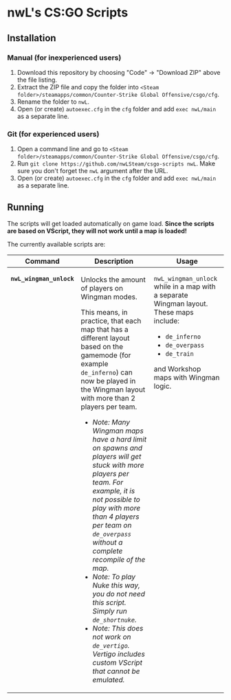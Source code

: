 # nwL's CS:GO Scripts

## Installation

### Manual (for inexperienced users)

1. Download this repository by choosing "Code" -> "Download ZIP" above the file listing.
2. Extract the ZIP file and copy the folder
   into `<Steam folder>/steamapps/common/Counter-Strike Global Offensive/csgo/cfg`.
3. Rename the folder to `nwL`.
4. Open (or create) `autoexec.cfg` in the `cfg` folder and add `exec nwL/main` as a separate line.

### Git (for experienced users)

1. Open a command line and go to `<Steam folder>/steamapps/common/Counter-Strike Global Offensive/csgo/cfg`.
2. Run `git clone https://github.com/nwLSteam/csgo-scripts nwL`. Make sure you don't forget the `nwL` argument after the URL.
3. Open (or create) `autoexec.cfg` in the `cfg` folder and add `exec nwL/main` as a separate line.

## Running

The scripts will get loaded automatically on game load. **Since the scripts are based on VScript, they will not work
until a map is loaded!**

The currently available scripts are:

<table>
<thead><tr><th>Command</th><th>Description</th><th>Usage</th></tr></thead>
<tbody>
<tr>
<td valign="top"><p><code><b>nwL_wingman_unlock</b></code></p></td>
<td valign="top">
    <p>Unlocks the amount of players on Wingman modes.</p>
    <p>This means, in practice, that each map that has a different layout based on the gamemode (for example 
    <code>de_inferno</code>) can now be played in the Wingman layout with more than 2 players per team.</p>
    <ul>
    <li><i>Note: Many Wingman maps have a hard limit on spawns and players will get stuck with more players per team.
        For example, it is not possible to play with more than 4 players per team on <code>de_overpass</code> without
        a complete recompile of the map.</i>
    <li><i>Note: To play Nuke this way, you do not need this script. Simply run <code>de_shortnuke</code>.</i>
    <li><i>Note: This does not work on <code>de_vertigo</code>. Vertigo includes custom VScript that cannot be
        emulated.</i>
    </ul>
</td>
<td valign="top">
    <p><code>nwL_wingman_unlock</code> while in a map with a separate Wingman layout. These maps include:</p>
    <ul>
        <li><code>de_inferno</code></li>
        <li><code>de_overpass</code></li>
        <li><code>de_train</code></li>
    </ul>
   and Workshop maps with Wingman logic.
</td>
</tr>
</tbody>
</table>
